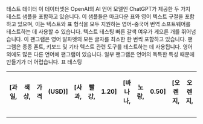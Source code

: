 테스트 데이터
이 데이터셋은 OpenAI의 AI 언어 모델인 ChatGPT가 제공한 두 가지 테스트 샘플을 포함하고 있습니다.
이 샘플들은 마크다운 표와 영어 텍스트 구절을 포함하고 있으며, 이는 텍스트와 표 형식을 모두 지원하는
영어-중국어 번역 소프트웨어를 테스트하는 데 사용할 수 있습니다.
텍스트 테스팅
빠른 갈색 여우가 게으른 개를 뛰어넘습니다. 이 팬그램은 영어 알파벳의 모든 글자를 최소한 한 번씩 포함하고 있습니다. 팬그램은 종종 폰트, 키보드 및 기타 텍스트 관련 도구를 테스트하는 데 사용됩니다. 영어 외에도 많은 다른 언어에 팬그램이 있습니다. 일부 팬그램은 언어의 독특한 특성 때문에 만들기가 더 어렵습니다.
표 테스팅

| [과일, | 색상, | 가격 | (USD)] | [사과, | 빨강, | 1.20] | [바나나, | 노랑, | 0.50] | [오렌지, | 오렌지, | 0.80] | [딸기, | 빨강, | 2.50] | [블루베리, | 파랑, | 3.00] | [키위, | 초록, | 1.00] | [망고, | 오렌지, | 1.50] | [포도, | 보라, | 2.00] |
| --- | --- | --- | --- | --- | --- | --- | --- | --- | --- | --- | --- | --- | --- | --- | --- | --- | --- | --- | --- | --- | --- | --- | --- | --- | --- | --- | --- |


---

